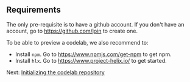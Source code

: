 ## Requirements

The only pre-requisite is to have a github account. If you don't have an account, go to https://github.com/join to create one.

To be able to preview a codelab, we also recommend to:
 
* Install `npm`. Go to https://www.npmjs.com/get-npm to get npm.
* Install `hlx`. Go to https://www.project-helix.io/ to get started.

Next: [Initializing the codelab repository](/lessons/lesson1.md)  

